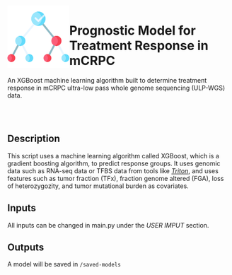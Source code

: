 <img src="misc/colorful_decision_tree.png" width="140" align="left">

# Prognostic Model for Treatment Response in mCRPC

An XGBoost machine learning algorithm built to determine treatment response in mCRPC ultra-low pass whole genome sequencing (ULP-WGS) data.

<br></br>

## Description
This script uses a machine learning algorithm called XGBoost, which is a gradient boosting algorithm, to predict response groups. It uses genomic data such as RNA-seq data or TFBS data from tools like *[Triton](https://github.com/GavinHaLab/TritonNP)*, and uses features such as tumor fraction (TFx), fraction genome altered (FGA), loss of heterozygozity, and tumor mutational burden as covariates.

## Inputs
All inputs can be changed in main.py under the *USER IMPUT* section.

## Outputs
A model will be saved in `/saved-models` 